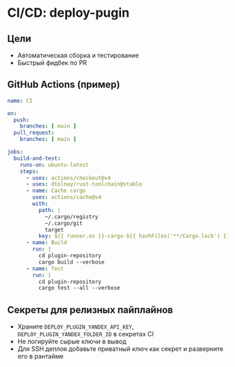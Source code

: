 # CI/CD: deploy-pugin

## Цели
- Автоматическая сборка и тестирование
- Быстрый фидбек по PR

## GitHub Actions (пример)
```yaml
name: CI

on:
  push:
    branches: [ main ]
  pull_request:
    branches: [ main ]

jobs:
  build-and-test:
    runs-on: ubuntu-latest
    steps:
      - uses: actions/checkout@v4
      - uses: dtolnay/rust-toolchain@stable
      - name: Cache cargo
        uses: actions/cache@v4
        with:
          path: |
            ~/.cargo/registry
            ~/.cargo/git
            target
          key: ${{ runner.os }}-cargo-${{ hashFiles('**/Cargo.lock') }}
      - name: Build
        run: |
          cd plugin-repository
          cargo build --verbose
      - name: Test
        run: |
          cd plugin-repository
          cargo test --all --verbose
```

## Секреты для релизных пайплайнов
- Храните `DEPLOY_PLUGIN_YANDEX_API_KEY`, `DEPLOY_PLUGIN_YANDEX_FOLDER_ID` в секретах CI
- Не логируйте сырые ключи в вывод
- Для SSH деплоя добавьте приватный ключ как секрет и разверните его в рантайме
